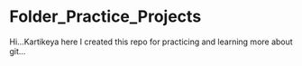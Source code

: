 # Folder_Practice_Projects
Hi...Kartikeya here
I created this repo for practicing and learning more about git...
